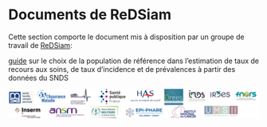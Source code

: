 # Documents de ReDSiam
<!-- SPDX-License-Identifier: MPL-2.0 -->

Cette section comporte le document mis à disposition par un groupe de travail de [ReDSiam](../../glossaire/redsiam.md):   

[guide](guide.md) sur le choix de la population de référence dans l’estimation de taux de recours aux soins, de taux d’incidence et de prévalences à partir des données du SNDS

![logo](../../files/redsiam/20210402_redsiam_logo_MLP-2.0.png)
